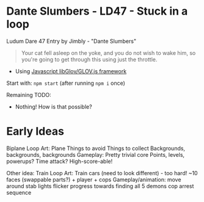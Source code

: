 Dante Slumbers - LD47 - Stuck in a loop
============================

Ludum Dare 47 Entry by Jimbly - "Dante Slumbers"

> Your cat fell asleep on the yoke, and you do not wish to wake him, so you're going to get through this using just the throttle.

* Using [Javascript libGlov/GLOV.js framework](https://github.com/Jimbly/glovjs)

Start with: `npm start` (after running `npm i` once)

Remaining TODO:
* Nothing! How is that possible?

Early Ideas
===========
Biplane Loop
Art:
  Plane
  Things to avoid
  Things to collect
  Backgrounds, backgrounds, backgrounds
Gameplay:
  Pretty trivial core
  Points, levels, powerups? Time attack?
    High-score-able!

Other idea: Train Loop
Art:
  Train cars (need to look different) - too hard!
  ~10 faces (swappable parts?) + player + cops
Gameplay/animation:
  move around
  stab
  lights flicker
  progress towards finding all 5 demons
  cop arrest sequence
